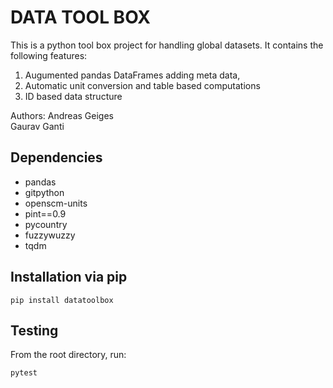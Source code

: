 DATA TOOL BOX
=====================

This is a python tool box project for handling global datasets. It contains the following features:

1. Augumented pandas DataFrames adding meta data, 
2. Automatic unit conversion and table based computations
3. ID based data structure

Authors:
Andreas Geiges  
Gaurav Ganti

Dependencies
------------
- pandas
- gitpython
- openscm-units
- pint==0.9
- pycountry
- fuzzywuzzy
- tqdm

Installation via pip
--------------------


    pip install datatoolbox


Testing
----------

From the root directory, run:

    pytest

